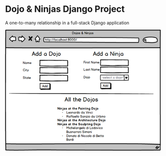 # Dojo & Ninjas Django Project

A one-to-many relationship in a full-stack Django application

![Image to recreate](dojo_ninjas_app/static/img/dojo_ninjas_template.png)
